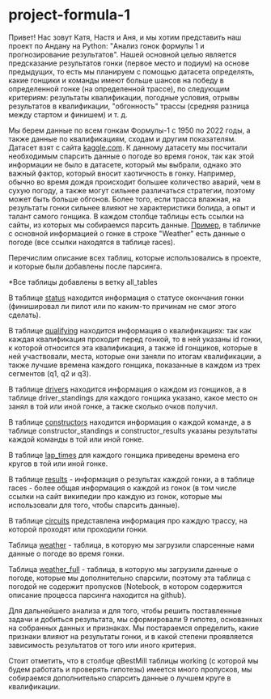 # project-formula-1

Привет! Нас зовут Катя, Настя и Аня, и мы хотим представить наш проект по Андану на Python: "Анализ гонок формулы 1 и прогнозирование результатов". Нашей основной целью является предсказание результатов гонки (первое место и подиум) на основе предыдущих, то есть мы планируем с помощью датасета определять, какие гонщики и команды имеют больше шансов на победу в определенной гонке (на определенной трассе), по следующим критериям: результаты квалификации, погодные условия, отрывы результатов в квалификации, "обгонность" трассы (средняя разница между стартом и финишем) и т. д.

Мы берем данные по всем гонкам Формулы-1 с 1950 по 2022 годы, а также данные по квалификациям, сходам и другим показателям. Датасет взят с сайта [kaggle.com](https://www.kaggle.com/datasets/rohanrao/formula-1-world-championship-1950-2020). К данному датасету мы посчитали необходимым спарсить данные о погоде во время гонок, так как этой информации не было в датасете, который мы выбрали, однако это важный фактор, который вносит хаотичность в гонку. Например, обычно во время дождя происходит большее количество аварий, чем в сухую погоду, а также могут сильнее различаться стратегии, поэтому может быть больше обгонов. Более того, если трасса влажная, на результаты гонки сильнее влияют не характеристики болида, а опыт и талант самого гонщика. В каждом столбце таблицы есть ссылки на сайты, из которых мы собираемся парсить данные. [Пример](http://en.wikipedia.org/wiki/1984_Dallas_Grand_Prix), в табличке с основной информацией о гонке в строке "Weather" есть данные о погоде (все ссылки находятся в таблице races).

Перечислим описание всех таблиц, которые использовались в проекте, и которые были добавлены после парсинга.

*Все таблицы добавлены в ветку all_tables

В таблице [status](https://github.com/pavleke/project-formula-1/blob/all_tables/status.csv) находится информация о статусе окончания гонки (финишировал ли пилот или по каким-то причинам не смог этого сделать).

В таблице [qualifying](https://github.com/pavleke/project-formula-1/blob/all_tables/qualifying.csv) находится информация о квалификациях: так как каждая квалификация проходит перед гонкой, то в ней указаны id гонки, к которой относится эта квалификация, а также id гонщиков, которые в ней участвовали, места, которые они заняли по итогам квалификации, а также лучшие времена каждого гонщика, показанные в каждом из трех сегментов (q1, q2 и q3).

В таблице [drivers](https://github.com/pavleke/project-formula-1/blob/all_tables/drivers.csv) находится информация о каждом из гонщиков, а в таблице driver_standings для каждого гонщика указано, какое место он занял в той или иной гонке, а также сколько очков получил.

В таблице [constructors](https://github.com/pavleke/project-formula-1/blob/all_tables/constructors.csv) находится информация о каждой команде, а в таблице constructor_standings и constructor_results указаны результаты каждой команды в той или иной гонке.

В таблице [lap_times](https://github.com/pavleke/project-formula-1/blob/all_tables/lap_times.csv) для каждого гонщика приведены времена его кругов в той или иной гонке.

В таблице [results](https://github.com/pavleke/project-formula-1/blob/all_tables/results.csv) - информация о результах каждой гонки, а в таблице races - более общая информация о каждой из гонок (в том числе ссылки на сайт википедии про каждую из гонок, которые мы использовали для того, чтобы спарсить данные).

В таблице [circuits](https://github.com/pavleke/project-formula-1/blob/all_tables/circuits.csv) представлена информация про каждую трассу, на которой проходят или проходили гонки.

Таблица [weather](https://github.com/pavleke/project-formula-1/blob/all_tables/weather.csv) - таблица, в которую мы загрузили спарсенные нами данные о погоде во время гонки.

Таблица [weather_full](https://github.com/pavleke/project-formula-1/blob/all_tables/weather_full.csv) - таблица, в которую мы загрузили данные о погоде, которые мы дополнительно спарсили, поэтому эта таблица с погодой не содержит пропусков (Notebook, в котором содержится описание процесса парсинга находится на github).

Для дальнейшего анализа и для того, чтобы решить поставленные задачи и добиться результата, мы сформировали 9 гипотез, основанных на собранных данных и признаках. Мы постараемся определить, какие признаки влияют на результаты гонки, и в какой степени проявляется зависимость результатов от того или иного критерия.

Стоит отметить, что в столбце qBestMill таблицы working (с которой мы будем работать и проверять гипотезы) имеется много пропусков, мы собираемся дополнительно спарсить данные о лучшем круге в квалификации.
